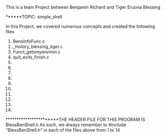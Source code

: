 This is a team Project between Benjamin Richard and Tiger Eruona Blessing

******TOPIC: simple_shell


In this Project, we covered numerous concepts and created the following files

1. BensInfoFunc.c
2. _history_blessing_tiger.c
3. Funct_getsmyenviron.c
4. quit_exits_finish.c
5. 
6. 
7. 
8. 
9. 
10. 
11. 
12. 
13. 
14.


***********************THE HEADER FILE FOR THIS PROGRAM IS BlessBenShell.h
As such, we always remember to #include "BlessBenShell.h" in each of the files above from 1 to 14 
